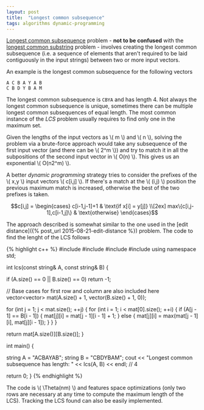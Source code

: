 ```yaml
---
layout: post
title:  "Longest common subsequence"
tags: algorithms dynamic-programming
---
```


[Longest common subsequence](https://en.wikipedia.org/wiki/Longest_common_subsequence_problem) problem - **not to be confused** with the [longest common substring](https://en.wikipedia.org/wiki/Longest_common_substring_problem) problem - involves creating the longest common subsequence (i.e. a sequence of elements that aren't required to be laid contiguously in the input strings) between two or more input vectors.

An example is the longest common subsequence for the following vectors

    A C B A Y A B
    C B D Y B A M

The longest common subsequence is `CBYA` and has length 4. Not always the longest common subsequence is unique, sometimes there can be multiple longest common subsequences of equal length. The most common instance of the *LCS* problem usually requires to find only one in the maximum set.

Given the lengths of the input vectors as \\( m \\) and \\( n \\), solving the problem via a brute-force approach would take any subsequence of the first input vector (and there can be \\( 2^m \\)) and try to match it in all the subpositions of the second input vector in \\( O(n) \\). This gives us an exponential \\( O(n2^m) \\).

A better *dynamic programming* strategy tries to consider the prefixes of the \\( x,y \\) input vectors \\( c[i,j] \\). If there's a match at the \\( (i,j) \\) position the previous maximum match is increased, otherwise the best of the two prefixes is taken.

$$c[i,j] = \begin{cases}
c[i-1,j-1]+1  & \text{if x[i] = y[j]} \\[2ex]
max\{c[i,j-1],c[i-1,j]\} & \text{otherwise}
\end{cases}$$

The approach described is somewhat similar to the one used in the [edit distance]({% post_url 2015-08-21-edit-distance %}) problem. The code to find the lenght of the LCS follows

{% highlight c++ %}
#include <iostream>
#include <vector>
#include <algorithm>
#include <string>
using namespace std;

int lcs(const string& A, const string& B) {

  if (A.size() == 0 || B.size() == 0)
    return -1;

  // Base cases for first row and column are also included here
  vector<vector<int>> mat(A.size() + 1, vector<int>(B.size() + 1, 0));

  for (int j = 1; j < mat.size(); ++j) {
    for (int i = 1; i < mat[0].size(); ++i) {
      if (A[j - 1] == B[i - 1]) {
        mat[j][i] = mat[j - 1][i - 1] + 1;
      } else {
        mat[j][i] = max(mat[j - 1][i], mat[j][i - 1]);
      }
    }
  }

  return mat[A.size()][B.size()];
}

int main() {

  string A = "ACBAYAB";
  string B = "CBDYBAM";
  cout << "Longest common subsequence has length: " 
       << lcs(A, B) << endl; // 4

  return 0;
}
{% endhighlight %}

The code is \\( \Theta(nm) \\) and features space optimizations (only two rows are necessary at any time to compute the maximum length of the LCS). Tracking the LCS found can also be easily implemented.
